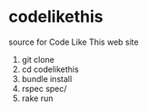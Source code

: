 codelikethis
============

source for Code Like This web site

1. git clone
2. cd codelikethis
3. bundle install
4. rspec spec/
5. rake run
